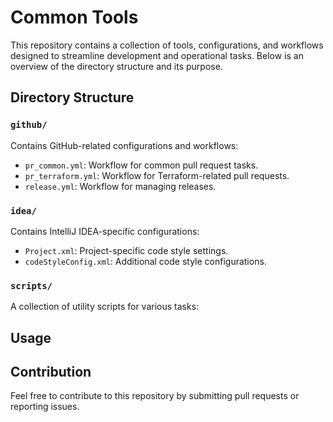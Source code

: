 # Common Tools

This repository contains a collection of tools, configurations, and workflows designed to streamline development and operational tasks. Below is an overview of the directory structure and its purpose.

## Directory Structure

### `github/`
Contains GitHub-related configurations and workflows:
  - `pr_common.yml`: Workflow for common pull request tasks.
  - `pr_terraform.yml`: Workflow for Terraform-related pull requests.
  - `release.yml`: Workflow for managing releases.

### `idea/`
Contains IntelliJ IDEA-specific configurations:
  - `Project.xml`: Project-specific code style settings.
  - `codeStyleConfig.xml`: Additional code style configurations.

### `scripts/`
A collection of utility scripts for various tasks:

## Usage


## Contribution

Feel free to contribute to this repository by submitting pull requests or reporting issues.
